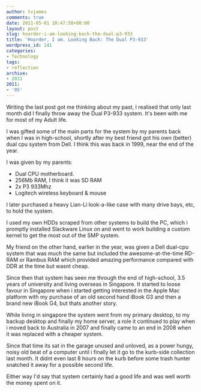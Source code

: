 ```yaml
---
author: tvjames
comments: true
date: 2011-05-01 10:47:50+00:00
layout: post
slug: hoarder-i-am-looking-back-the-dual-p3-933
title: 'Hoarder, I am. Looking Back: The Dual P3-933'
wordpress_id: 141
categories:
- Technology
tags:
- reflection
archive: 
- 2011
2011:
- '05'
---
```


Writing the last post got me thinking about my past, I realised that only last month did I finally throw away the Dual P3-933 system. It's been with me for most of my Adult life.

I was gifted some of the main parts for the system by my parents back when I was in high-school, shortly after my best friend got his own (better) dual cpu system from Dell. I think this was back in 1999, near the end of the year.

I was given by my parents:

  * Dual CPU motherboard.
  * 256Mb RAM, I think it was SD RAM
  * 2x P3 933Mhz
  * Logitech wireless keyboard & mouse

I later purchased a heavy Lian-Li look-a-like case with many drive bays, etc, to hold the system.

I used my own HDDs scraped from other systems to build the PC, which i promptly installed Slackware Linux on and went to work building a custom kernel to get the most out of the SMP system.

My friend on the other hand, earlier in the year, was given a Dell dual-cpu system that was much the same but included the awesome-at-the-time RD-RAM or Rambus RAM which provided amazing performance compared with DDR at the time but wasnt cheap.

Since then that system has seen me through the end of high-school, 3.5 years of university and living overseas in Singapore. It started to loose favour in Singapore when i started getting interested in the Apple Mac platform with my purchase of an old second hand iBook G3 and then a brand new iBook G4, but thats another story.

While living in singapore the system went from my primary desktop, to my backup desktop and finally my home server, a role it continued to play when i moved back to Australia in 2007 and finally came to an end in 2008 when it was replaced with a cheaper system.

Since that time its sat in the garage unused and unloved, as a power hungy, noisy old beat of a computer until i finally let it go to the kurb-side collection last month. It didnt even last 8 hours on the kurb before some trash hunter snatched it away for a possible second life.

Either way I'd say that system certainly had a good life and was well worth the money spent on it.

